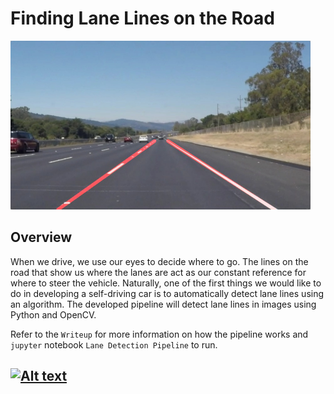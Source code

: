 # **Finding Lane Lines on the Road**

<img src="examples/laneLines_thirdPass.jpg" width="480" alt="Combined Image" />

Overview
---

When we drive, we use our eyes to decide where to go.  The lines on the road that show us where the lanes are act as our constant reference for where to steer the vehicle.  Naturally, one of the first things we would like to do in developing a self-driving car is to automatically detect lane lines using an algorithm. The developed pipeline will detect lane lines in images using Python and OpenCV.   

Refer to the `Writeup` for more information on how the pipeline works and `jupyter` notebook `Lane Detection Pipeline` to run.  


[![Alt text](https://img.youtube.com/vi/Klxnhy7vfx4/0.jpg)](https://youtu.be/Klxnhy7vfx4)
---
